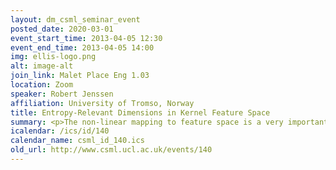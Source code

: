 ```yaml
---
layout: dm_csml_seminar_event
posted_date: 2020-03-01
event_start_time: 2013-04-05 12:30
event_end_time: 2013-04-05 14:00
img: ellis-logo.png
alt: image-alt
join_link: Malet Place Eng 1.03
location: Zoom
speaker: Robert Jenssen
affiliation: University of Tromso, Norway
title: Entropy-Relevant Dimensions in Kernel Feature Space
summary: <p>The non-linear mapping to feature space is a very important concept in kernel-based machine learning for signal processing, within the framework of positive semi-definite (psd) kernels. Given labeled data, algorithms such as support vector machines or projection methods such as Fisher discriminant analysis may be executed in feature space. For unsupervised dimensionality reduction in feature space, the most common approach is to perform principal component analysis (PCA) in that space, thus maximally capturing the variability of the feature space data, however without necessarily capturing any cluster structure in the data. In this talk, the theory behind the feature space mapping is considered and recent advances are reviewed which broaden the understanding and interpretability of the mapping in terms of a key input space quantity, namely the quadratic Renyi entropy of the data, via the eigenvalues and eigenfunctions of a psd convolution operator.  Focusing on the unsupervised case, the identification of entropy-relevant dimensions in feature space is described. Recent results showing that these dimensions capture structure in the data in the form of clusters are reviewed, and it is shown that they are in general different from the kernel PCA dimensions. Differences between these approaches to dimensionality reduction for visualization and clustering are illustrated. </p><p>The talk is based on the paper R. Jenssen, "Entropy-Relevant Dimensions in Kernel Feature Space," to appear in the  IEEE Signal Processing Magazine, special issue on advances in kernel-based learning for signal processing, July 2013. </p>
icalendar: /ics/id/140
calendar_name: csml_id_140.ics
old_url: http://www.csml.ucl.ac.uk/events/140
---
```

